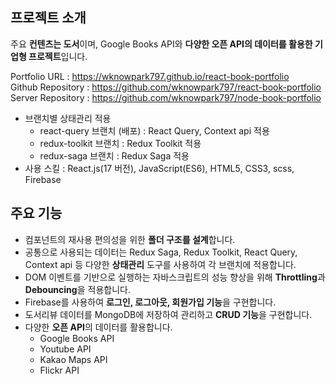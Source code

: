 ## 프로젝트 소개

주요 **컨텐츠는 도서**이며, Google Books API와 **다양한 오픈 API의 데이터를 활용한 기업형 프로젝트**입니다.

Portfolio URL : <https://wknowpark797.github.io/react-book-portfolio>  
Github Repository : <https://github.com/wknowpark797/react-book-portfolio>  
Server Repository : <https://github.com/wknowpark797/node-book-portfolio>

- 브랜치별 상태관리 적용
  - react-query 브랜치 (배포) : React Query, Context api 적용
  - redux-toolkit 브랜치 : Redux Toolkit 적용
  - redux-saga 브랜치 : Redux Saga 적용
- 사용 스킬 : React.js(17 버전), JavaScript(ES6), HTML5, CSS3, scss, Firebase

## 주요 기능

- 컴포넌트의 재사용 편의성을 위한 **폴더 구조를 설계**합니다.
- 공통으로 사용되는 데이터는 Redux Saga, Redux Toolkit, React Query, Context api 등 다양한 **상태관리** 도구를 사용하여 각 브랜치에 적용합니다.
- DOM 이벤트를 기반으로 실행하는 자바스크립트의 성능 향상을 위해 **Throttling**과 **Debouncing**을 적용합니다.
- Firebase를 사용하여 **로그인, 로그아웃, 회원가입 기능**을 구현합니다.
- 도서리뷰 데이터를 MongoDB에 저장하여 관리하고 **CRUD 기능**을 구현합니다.
- 다양한 **오픈 API**의 데이터를 활용합니다.
  - Google Books API
  - Youtube API
  - Kakao Maps API
  - Flickr API
